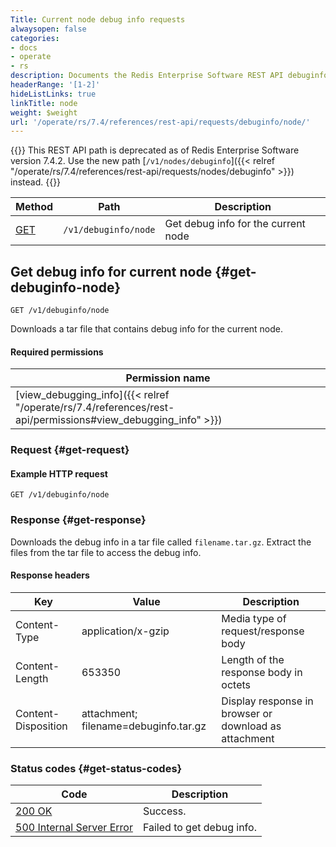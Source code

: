 ```yaml
---
Title: Current node debug info requests
alwaysopen: false
categories:
- docs
- operate
- rs
description: Documents the Redis Enterprise Software REST API debuginfo/node requests.
headerRange: '[1-2]'
hideListLinks: true
linkTitle: node
weight: $weight
url: '/operate/rs/7.4/references/rest-api/requests/debuginfo/node/'
---
```


{{<banner-article>}}
This REST API path is deprecated as of Redis Enterprise Software version 7.4.2. Use the new path [`/v1/nodes/debuginfo`]({{< relref "/operate/rs/7.4/references/rest-api/requests/nodes/debuginfo" >}}) instead.
{{</banner-article>}}

| Method | Path | Description |
|--------|------|-------------|
| [GET](#get-debuginfo-node) | `/v1/debuginfo/node` | Get debug info for the current node |

## Get debug info for current node {#get-debuginfo-node}

	GET /v1/debuginfo/node

Downloads a tar file that contains debug info for the current node.

#### Required permissions

| Permission name |
|-----------------|
| [view_debugging_info]({{< relref "/operate/rs/7.4/references/rest-api/permissions#view_debugging_info" >}}) |

### Request {#get-request} 

#### Example HTTP request

	GET /v1/debuginfo/node 

### Response {#get-response} 

Downloads the debug info in a tar file called `filename.tar.gz`. Extract the files from the tar file to access the debug info.

#### Response headers

| Key | Value | Description |
|-----|-------|-------------|
| Content-Type | application/x-gzip | Media type of request/response body |
| Content-Length | 653350 | Length of the response body in octets |
| Content-Disposition | attachment; filename=debuginfo.tar.gz | Display response in browser or download as attachment |

### Status codes {#get-status-codes} 

| Code | Description |
|------|-------------|
| [200 OK](http://www.w3.org/Protocols/rfc2616/rfc2616-sec10.html#sec10.2.1) | Success. |
| [500 Internal Server Error](http://www.w3.org/Protocols/rfc2616/rfc2616-sec10.html#sec10.5.1) | Failed to get debug info. |
